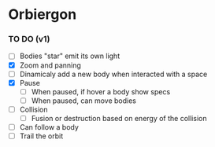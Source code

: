 # Orbiergon

### TO DO (v1)
- [ ] Bodies "star" emit its own light
- [x] Zoom and panning
- [ ] Dinamicaly add a new body when interacted with a space
- [x] Pause
  - [ ] When paused, if hover a body show specs
  - [ ] When paused, can move bodies
- [ ] Collision
  - [ ] Fusion or destruction based on energy of the collision
- [ ] Can follow a body
- [ ] Trail the orbit